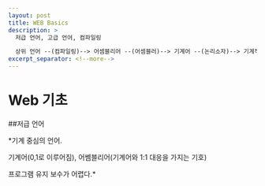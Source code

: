 ```yaml
---
layout: post
title: WEB Basics
description: >
  저급 언어, 고급 언어, 컴파일링

  상위 언어 --(컴파일링)--> 어셈블리어 --(어셈블러)--> 기계어 --(논리소자)--> 기계작동
excerpt_separator: <!--more-->
---
```



# Web 기초

##저급 언어

*기계 중심의 언어.

기계어(0,1로 이루어짐), 어쎔블리어(기계어와 1:1 대응을 가지는 기호)

프로그램 유지 보수가 어렵다.*
